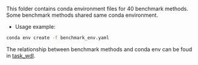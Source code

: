 This folder contains conda environment files for 40 benchmark methods. Some benchmark methods shared same conda environment.

- Usage example:

```Bash
conda env create -f benchmark_env.yaml 
```

The relationship between benchmark methods and conda env can be foud in [task_wdl](../wdl_workflow/taskit.wdl).


